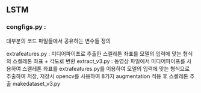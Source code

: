 ## LSTM

### congfigs.py : 
대부분의 코드 파일들에서 공유하는 변수들 정의

extrafeatures.py : 미디어파이프로 추출한 스켈레톤 좌표를 모델의 입력에 맞는 형식의 스켈레톤 좌표 + 각도로 변환
extract_v3.py : 동영상 파일에서 미디어파이프를 사용하여 스켈레톤 좌표를 extrafeatures.py를 이용하여 모델의 입력에 맞는 형식으로 추출하여 저장, 저장시 opencv를 사용하여 8가지 augmentation 적용 후 스켈레톤 추출
makedataset_v3.py
